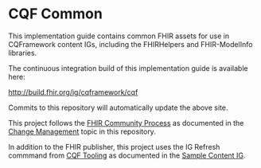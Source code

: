 # CQF Common

This implementation guide contains common FHIR assets for use in CQFramework content IGs, including the FHIRHelpers and FHIR-ModelInfo libraries.

The continuous integration build of this implementation guide is available here:

http://build.fhir.org/ig/cqframework/cqf

Commits to this repository will automatically update the above site.

This project follows the [FHIR Community Process](http://fhir.org/community/process/) as documented in the [Change Management](CHANGE_MANAGEMENT.md) topic in this repository.

In addition to the FHIR publisher, this project uses the IG Refresh commmand from [CQF Tooling](https://github.com/cqframework/cqf-tooling) as documented in the [Sample Content IG](https://github.com/cqframework/sample-content-ig).
